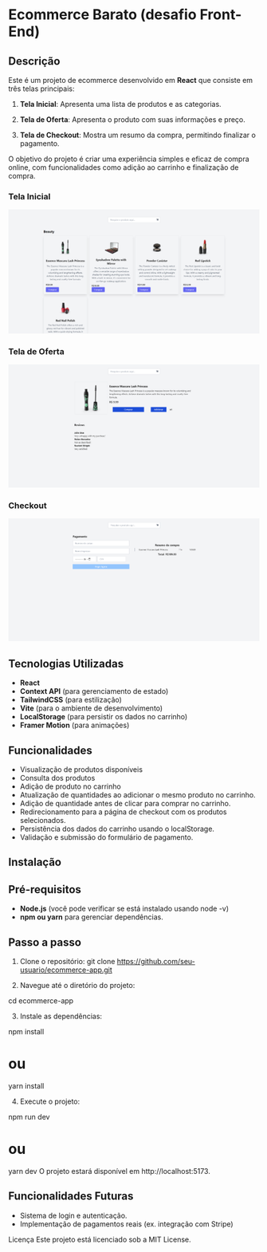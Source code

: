 # Ecommerce Barato (desafio Front-End)

## Descrição

Este é um projeto de ecommerce desenvolvido em **React** que consiste em três telas principais:

1. **Tela Inicial**: Apresenta uma lista de produtos e as categorias.

2. **Tela de Oferta**: Apresenta o produto com suas informações e preço.

3. **Tela de Checkout**: Mostra um resumo da compra, permitindo finalizar o pagamento.

O objetivo do projeto é criar uma experiência simples e eficaz de compra online, com funcionalidades como adição ao carrinho e finalização de compra.

### Tela Inicial

![Tela Inicial](./public/Tela%20Inicial.png)

### Tela de Oferta

![Tela de Oferta](./public/Tela%20de%20oferta.png)

### Checkout

![Checkout](./public/Checkout.png)

## Tecnologias Utilizadas

- **React**
- **Context API** (para gerenciamento de estado)
- **TailwindCSS** (para estilização)
- **Vite** (para o ambiente de desenvolvimento)
- **LocalStorage** (para persistir os dados no carrinho)
- **Framer Motion** (para animações)

## Funcionalidades

- Visualização de produtos disponíveis
- Consulta dos produtos
- Adição de produto no carrinho
- Atualização de quantidades ao adicionar o mesmo produto no carrinho.
- Adição de quantidade antes de clicar para comprar no carrinho.
- Redirecionamento para a página de checkout com os produtos selecionados.
- Persistência dos dados do carrinho usando o localStorage.
- Validação e submissão do formulário de pagamento.

## Instalação

## Pré-requisitos

- **Node.js** (você pode verificar se está instalado usando node -v)
- **npm ou yarn** para gerenciar dependências.

## Passo a passo

1. Clone o repositório:
   git clone https://github.com/seu-usuario/ecommerce-app.git

2. Navegue até o diretório do projeto:

cd ecommerce-app

3. Instale as dependências:

npm install

# ou

yarn install

4. Execute o projeto:

npm run dev

# ou

yarn dev
O projeto estará disponível em http://localhost:5173.

## Funcionalidades Futuras

- Sistema de login e autenticação.
- Implementação de pagamentos reais (ex. integração com Stripe)

Licença
Este projeto está licenciado sob a MIT License.

